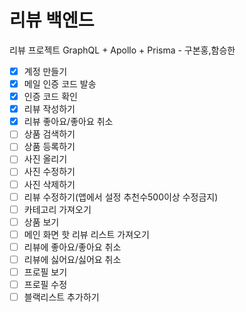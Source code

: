 # 리뷰 백엔드

리뷰 프로젝트 GraphQL + Apollo + Prisma - 구본홍,함승한

- [x] 계정 만들기
- [x] 메일 인증 코드 발송
- [x] 인증 코드 확인
- [x] 리뷰 작성하기
- [x] 리뷰 좋아요/좋아요 취소
- [ ] 상품 검색하기
- [ ] 상품 등록하기
- [ ] 사진 올리기
- [ ] 사진 수정하기
- [ ] 사진 삭제하기
- [ ] 리뷰 수정하기(앱에서 설정 추천수500이상 수정금지)
- [ ] 카테고리 가져오기
- [ ] 상품 보기
- [ ] 메인 화면 핫 리뷰 리스트 가져오기
- [ ] 리뷰에 좋아요/좋아요 취소
- [ ] 리뷰에 싫어요/싫어요 취소
- [ ] 프로필 보기
- [ ] 프로필 수정
- [ ] 블랙리스트 추가하기

